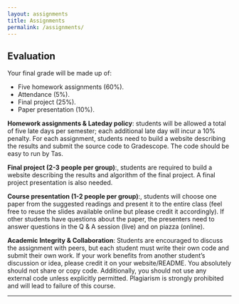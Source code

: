 ```yaml
---
layout: assignments
title: Assignments
permalink: /assignments/
---
```


## Evaluation
Your final grade will be made up of:
- Five homework assignments (60%).
- Attendance (5%).
- Final project (25%).
- Paper presentation (10%).

**Homework assignments & Lateday policy**: students will be allowed a total of five late days per semester;
each additional late day will incur a 10% penalty. For each assignment, students need to build a website describing the results
and submit the source code to Gradescope. The code should be easy to run by Tas.

**Final project (2-3 people per group)**:, students are required to build a website describing the results and
algorithm of the final project. A final project presentation is also needed.

**Course presentation (1-2 people per group)**:, students will choose one paper from the suggested
readings and present it to the entire class (feel free to reuse the slides available online but please credit it
accordingly). If other students have questions about the paper, the presenters need to answer questions in the Q &amp;
A session (live) and on piazza (online).

**Academic Integrity &amp; Collaboration**: Students are encouraged to discuss the assignment with peers, but
each student must write their own code and submit their own work. If your work benefits from another
student’s discussion or idea, please credit it on your website/README. You absolutely should not share or
copy code. Additionally, you should not use any external code unless explicitly permitted. Plagiarism is strongly prohibited and will lead to failure of this course.

---
<!-- You can download the assignments here. Also check out each assignment page for any additional info. -->
